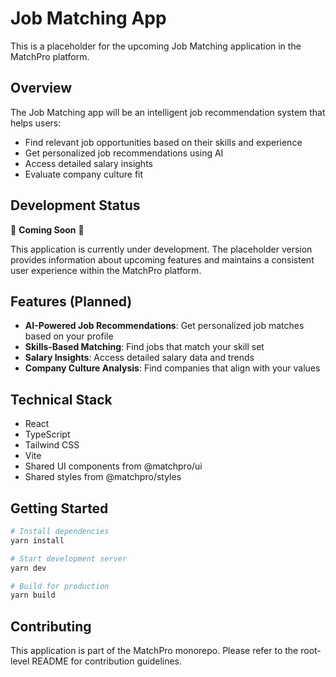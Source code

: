 # Job Matching App

This is a placeholder for the upcoming Job Matching application in the MatchPro platform.

## Overview

The Job Matching app will be an intelligent job recommendation system that helps users:
- Find relevant job opportunities based on their skills and experience
- Get personalized job recommendations using AI
- Access detailed salary insights
- Evaluate company culture fit

## Development Status

🚧 **Coming Soon** 🚧

This application is currently under development. The placeholder version provides information about upcoming features and maintains a consistent user experience within the MatchPro platform.

## Features (Planned)

- **AI-Powered Job Recommendations**: Get personalized job matches based on your profile
- **Skills-Based Matching**: Find jobs that match your skill set
- **Salary Insights**: Access detailed salary data and trends
- **Company Culture Analysis**: Find companies that align with your values

## Technical Stack

- React
- TypeScript
- Tailwind CSS
- Vite
- Shared UI components from @matchpro/ui
- Shared styles from @matchpro/styles

## Getting Started

```bash
# Install dependencies
yarn install

# Start development server
yarn dev

# Build for production
yarn build
```

## Contributing

This application is part of the MatchPro monorepo. Please refer to the root-level README for contribution guidelines.
